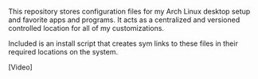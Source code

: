 This repository stores configuration files for my Arch Linux desktop setup and favorite apps and programs. It acts as a centralized and versioned controlled location for all of my customizations.

Included is an install script that creates sym links to these files in their required locations on the system.

[Video]
